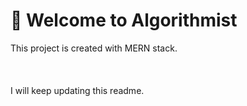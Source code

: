 # 🚀 Welcome to Algorithmist

This project is created with MERN stack. 
<br/>
<br/>
<img src="https://procoders.tech/wp-content/webp-express/webp-images/doc-root/wp-content/uploads/2021/06/1_8VxC7saufpMAN7_Pq5AS6w.jpeg.webp" alt=""/>
<br/>
<br/>
<br/>
I will keep updating this readme.
